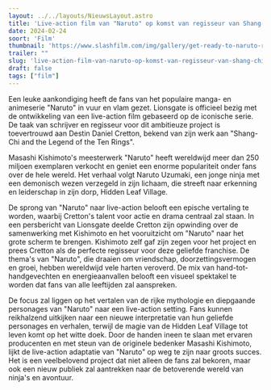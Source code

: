 ```yaml
---
layout: ../../layouts/NieuwsLayout.astro
title: 'Live-action film van "Naruto" op komst van regisseur van Shang-Chi'
date: 2024-02-24
soort: 'Film'
thumbnail: 'https://www.slashfilm.com/img/gallery/get-ready-to-naruto-run-to-the-theater-live-action-movie-coming-from-shang-chi-director/intro-1708718840.jpg'
trailer: ""
slug: 'live-action-film-van-naruto-op-komst-van-regisseur-van-shang-chi'
draft: false
tags: ["film"]
---
```



Een leuke aankondiging heeft de fans van het populaire manga- en animeserie "Naruto" in vuur en vlam gezet. Lionsgate is officieel bezig met de ontwikkeling van een live-action film gebaseerd op de iconische serie. De taak van schrijver en regisseur voor dit ambitieuze project is toevertrouwd aan Destin Daniel Cretton, bekend van zijn werk aan "Shang-Chi and the Legend of the Ten Rings".

Masashi Kishimoto's meesterwerk "Naruto" heeft wereldwijd meer dan 250 miljoen exemplaren verkocht en geniet een enorme populariteit onder fans over de hele wereld. Het verhaal volgt Naruto Uzumaki, een jonge ninja met een demonisch wezen verzegeld in zijn lichaam, die streeft naar erkenning en leiderschap in zijn dorp, Hidden Leaf Village.

De sprong van "Naruto" naar live-action belooft een epische vertaling te worden, waarbij Cretton's talent voor actie en drama centraal zal staan. In een persbericht van Lionsgate deelde Cretton zijn opwinding over de samenwerking met Kishimoto en het vooruitzicht om "Naruto" naar het grote scherm te brengen. Kishimoto zelf gaf zijn zegen voor het project en prees Cretton als de perfecte regisseur voor deze geliefde franchise. De thema's van "Naruto", die draaien om vriendschap, doorzettingsvermogen en groei, hebben wereldwijd vele harten veroverd. De mix van hand-tot-handgevechten en energieaanvallen belooft een visueel spektakel te worden dat fans van alle leeftijden zal aanspreken.

De focus zal liggen op het vertalen van de rijke mythologie en diepgaande personages van "Naruto" naar een live-action setting. Fans kunnen reikhalzend uitkijken naar een nieuwe interpretatie van hun geliefde personages en verhalen, terwijl de magie van de Hidden Leaf Village tot leven komt op het witte doek. Door de handen ineen te slaan met ervaren producenten en met steun van de originele bedenker Masashi Kishimoto, lijkt de live-action adaptatie van "Naruto" op weg te zijn naar groots succes. Het is een veelbelovend project dat niet alleen de fans zal bekoren, maar ook een nieuw publiek zal aantrekken naar de betoverende wereld van ninja's en avontuur.
